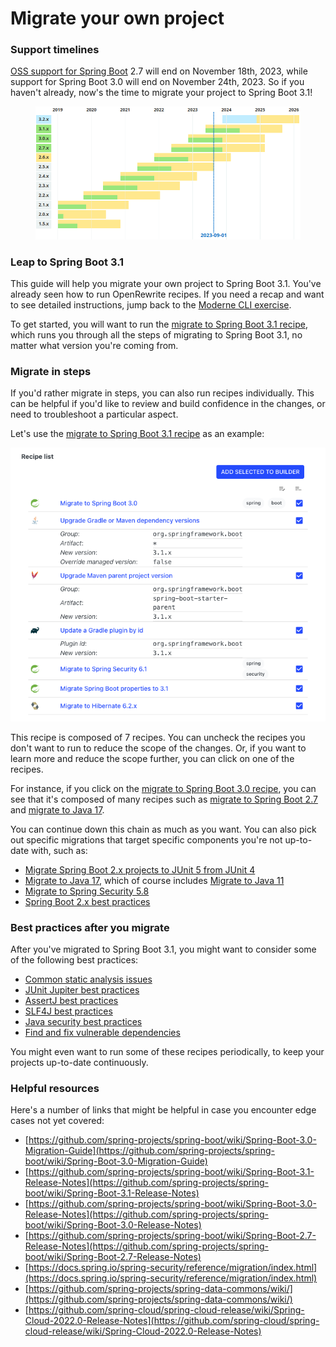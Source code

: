 # Migrate your own project

### Support timelines

[OSS support for Spring Boot](https://spring.io/projects/spring-boot#support) 2.7 will end on November 18th, 2023, while support for Spring Boot 3.0 will end on November 24th, 2023. So if you haven't already, now's the time to migrate your project to Spring Boot 3.1!

<figure><img src="../../../.gitbook/assets/support-timelines.png" alt=""><figcaption></figcaption></figure>

### Leap to Spring Boot 3.1

This guide will help you migrate your own project to Spring Boot 3.1. You've already seen how to run OpenRewrite recipes. If you need a recap and want to see detailed instructions, jump back to the [Moderne CLI exercise](moderne-cli-exercise.md).

To get started, you will want to run the [migrate to Spring Boot 3.1 recipe](https://app.moderne.io/recipes/org.openrewrite.java.spring.boot3.UpgradeSpringBoot_3_1), which runs you through all the steps of migrating to Spring Boot 3.1, no matter what version you're coming from.

### Migrate in steps

If you'd rather migrate in steps, you can also run recipes individually. This can be helpful if you'd like to review and build confidence in the changes, or need to troubleshoot a particular aspect.

Let's use the [migrate to Spring Boot 3.1 recipe](https://app.moderne.io/recipes/org.openrewrite.java.spring.boot3.UpgradeSpringBoot_3_1) as an example:

![](/.gitbook/assets/spring-boot-3-1.png)

This recipe is composed of 7 recipes. You can uncheck the recipes you don't want to run to reduce the scope of the changes. Or, if you want to learn more and reduce the scope further, you can click on one of the recipes.

For instance, if you click on the [migrate to Spring Boot 3.0 recipe](https://app.moderne.io/recipes/org.openrewrite.java.spring.boot3.UpgradeSpringBoot_3_0), you can see that it's composed of many recipes such as [migrate to Spring Boot 2.7](https://app.moderne.io/recipes/org.openrewrite.java.spring.boot2.UpgradeSpringBoot_2_7) and [migrate to Java 17](https://app.moderne.io/recipes/org.openrewrite.java.migrate.UpgradeToJava17).

You can continue down this chain as much as you want. You can also pick out specific migrations that target specific components you're not up-to-date with, such as:

* [Migrate Spring Boot 2.x projects to JUnit 5 from JUnit 4](https://app.moderne.io/recipes/org.openrewrite.java.spring.boot2.SpringBoot2JUnit4to5Migration)
* [Migrate to Java 17](https://app.moderne.io/recipes/org.openrewrite.java.migrate.UpgradeToJava17), which of course includes [Migrate to Java 11](https://app.moderne.io/recipes/org.openrewrite.java.migrate.Java8toJava11)
* [Migrate to Spring Security 5.8](https://app.moderne.io/recipes/org.openrewrite.java.spring.security5.UpgradeSpringSecurity_5_8)
* [Spring Boot 2.x best practices](https://app.moderne.io/recipes/org.openrewrite.java.spring.boot2.SpringBoot2BestPractices)

### Best practices after you migrate

After you've migrated to Spring Boot 3.1, you might want to consider some of the following best practices:

* [Common static analysis issues](https://app.moderne.io/recipes/org.openrewrite.staticanalysis.CommonStaticAnalysis)
* [JUnit Jupiter best practices](https://app.moderne.io/recipes/org.openrewrite.java.testing.junit5.JUnit5BestPractices)
* [AssertJ best practices](https://app.moderne.io/recipes/org.openrewrite.java.testing.assertj.Assertj)
* [SLF4J best practices](https://app.moderne.io/recipes/org.openrewrite.java.logging.slf4j.Slf4jBestPractices)
* [Java security best practices](https://app.moderne.io/recipes/org.openrewrite.java.security.JavaSecurityBestPractices)
* [Find and fix vulnerable dependencies](https://app.moderne.io/recipes/org.openrewrite.java.dependencies.DependencyVulnerabilityCheck)

You might even want to run some of these recipes periodically, to keep your projects up-to-date continuously.

### Helpful resources

Here's a number of links that might be helpful in case you encounter edge cases not yet covered:

* [https://github.com/spring-projects/spring-boot/wiki/Spring-Boot-3.0-Migration-Guide](https://github.com/spring-projects/spring-boot/wiki/Spring-Boot-3.0-Migration-Guide)
* [https://github.com/spring-projects/spring-boot/wiki/Spring-Boot-3.1-Release-Notes](https://github.com/spring-projects/spring-boot/wiki/Spring-Boot-3.1-Release-Notes)
* [https://github.com/spring-projects/spring-boot/wiki/Spring-Boot-3.0-Release-Notes](https://github.com/spring-projects/spring-boot/wiki/Spring-Boot-3.0-Release-Notes)
* [https://github.com/spring-projects/spring-boot/wiki/Spring-Boot-2.7-Release-Notes](https://github.com/spring-projects/spring-boot/wiki/Spring-Boot-2.7-Release-Notes)
* [https://docs.spring.io/spring-security/reference/migration/index.html](https://docs.spring.io/spring-security/reference/migration/index.html)
* [https://github.com/spring-projects/spring-data-commons/wiki/](https://github.com/spring-projects/spring-data-commons/wiki/)
* [https://github.com/spring-cloud/spring-cloud-release/wiki/Spring-Cloud-2022.0-Release-Notes](https://github.com/spring-cloud/spring-cloud-release/wiki/Spring-Cloud-2022.0-Release-Notes)
